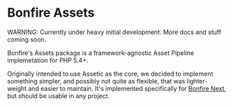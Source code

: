 # Bonfire Assets

WARNING: Currently under heavy initial development. More docs and stuff coming soon.

Bonfire's Assets package is a framework-agnostic Asset Pipeline implemetation for PHP 5.4+. 

Originally intended to use Assetic as the core, we decided to implement something simpler, and possibly not quite as flexible, that was lighter-weight and easier to maintain. It's implemented specifically for [Bonfire Next](https://github.com/ci-bonfire/Bonfire-Next), but should be usable in any project. 


